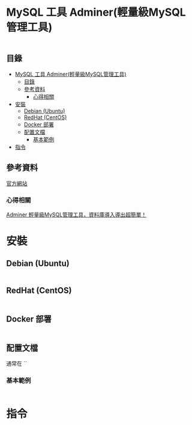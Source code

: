 # MySQL 工具 Adminer(輕量級MySQL管理工具)

```
```

## 目錄

- [MySQL 工具 Adminer(輕量級MySQL管理工具)](#mysql-工具-adminer輕量級mysql管理工具)
  - [目錄](#目錄)
  - [參考資料](#參考資料)
    - [心得相關](#心得相關)
- [安裝](#安裝)
  - [Debian (Ubuntu)](#debian-ubuntu)
  - [RedHat (CentOS)](#redhat-centos)
  - [Docker 部署](#docker-部署)
  - [配置文檔](#配置文檔)
    - [基本範例](#基本範例)
- [指令](#指令)

## 參考資料

[官方網站](http://www.adminer.org)

### 心得相關

[Adminer 輕量級MySQL管理工具，資料庫導入導出超簡單！](https://www.tan-studio.net/web-design-blog/webpageapplication/mysql-management-tool/)

# 安裝

## Debian (Ubuntu)

```bash
```

## RedHat (CentOS)

```bash
```

## Docker 部署

```yml
```

## 配置文檔

通常在 ``

### 基本範例

```
```

# 指令
